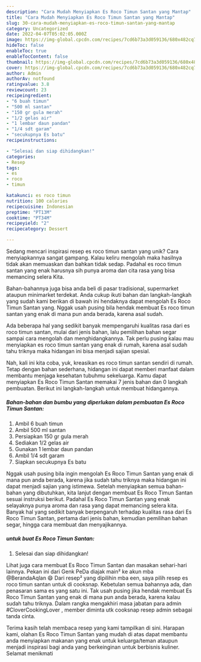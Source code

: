 ```yaml
---
description: "Cara Mudah Menyiapkan Es Roco Timun Santan yang Mantap"
title: "Cara Mudah Menyiapkan Es Roco Timun Santan yang Mantap"
slug: 30-cara-mudah-menyiapkan-es-roco-timun-santan-yang-mantap
category: Uncategorized
date: 2022-04-07T05:02:05.000Z
image: https://img-global.cpcdn.com/recipes/7cd6b73a3d059136/680x482cq70/es-roco-timun-santan-foto-resep-utama.jpg
hideToc: false
enableToc: true
enableTocContent: false
thumbnail: https://img-global.cpcdn.com/recipes/7cd6b73a3d059136/680x482cq70/es-roco-timun-santan-foto-resep-utama.jpg
cover: https://img-global.cpcdn.com/recipes/7cd6b73a3d059136/680x482cq70/es-roco-timun-santan-foto-resep-utama.jpg
author: Admin
authorAv: notfound
ratingvalue: 3.8
reviewcount: 23
recipeingredient:
- "6 buah timun"
- "500 ml santan"
- "150 gr gula merah"
- "1/2 gelas air"
- "1 lembar daun pandan"
- "1/4 sdt garam"
- "secukupnya Es batu"
recipeinstructions:

- "Selesai dan siap dihidangkan!"
categories:
- Resep
tags:
- es
- roco
- timun

katakunci: es roco timun 
nutrition: 100 calories
recipecuisine: Indonesian
preptime: "PT13M"
cooktime: "PT34M"
recipeyield: "2"
recipecategory: Dessert

---
```





Sedang mencari inspirasi resep es roco timun santan yang unik? Cara menyiapkannya sangat gampang. Kalau keliru mengolah maka hasilnya tidak akan memuaskan dan bahkan tidak sedap. Padahal es roco timun santan yang enak harusnya sih punya aroma dan cita rasa yang bisa memancing selera Kita.





Bahan-bahannya juga bisa anda beli di pasar tradisional, supermarket ataupun minimarket terdekat. Anda cukup ikuti bahan dan langkah-langkah yang sudah kami berikan di bawah ini hendaknya dapat mengolah Es Roco Timun Santan yang. Nggak usah pusing bila hendak membuat Es roco timun santan yang enak di mana pun anda berada, karena asal sudah.

Ada beberapa hal yang sedikit banyak mempengaruhi kualitas rasa dari es roco timun santan, mulai dari jenis bahan, lalu pemilihan bahan segar sampai cara mengolah dan menghidangkannya. Tak perlu pusing kalau mau menyiapkan es roco timun santan yang enak di rumah, karena asal sudah tahu triknya maka hidangan ini bisa menjadi sajian spesial.






Nah, kali ini kita coba, yuk, kreasikan es roco timun santan sendiri di rumah. Tetap dengan bahan sederhana, hidangan ini dapat memberi manfaat dalam membantu menjaga kesehatan tubuhmu sekeluarga. Kamu dapat menyiapkan Es Roco Timun Santan memakai 7 jenis bahan dan 0 langkah pembuatan. Berikut ini langkah-langkah untuk membuat hidangannya.

<!--inarticleads1-->

##### Bahan-bahan dan bumbu yang diperlukan dalam pembuatan Es Roco Timun Santan:

1. Ambil 6 buah timun
1. Ambil 500 ml santan
1. Persiapkan 150 gr gula merah
1. Sediakan 1/2 gelas air
1. Gunakan 1 lembar daun pandan
1. Ambil 1/4 sdt garam
1. Siapkan secukupnya Es batu


Nggak usah pusing bila ingin mengolah Es Roco Timun Santan yang enak di mana pun anda berada, karena jika sudah tahu triknya maka hidangan ini dapat menjadi sajian yang istimewa. Setelah menyiapkan semua bahan-bahan yang dibutuhkan, kita lanjut dengan membuat Es Roco Timun Santan sesuai instruksi berikut. Padahal Es Roco Timun Santan yang enak selayaknya punya aroma dan rasa yang dapat memancing selera kita. Banyak hal yang sedikit banyak berpengaruh terhadap kualitas rasa dari Es Roco Timun Santan, pertama dari jenis bahan, kemudian pemilihan bahan segar, hingga cara membuat dan menyajikannya. 

<!--inarticleads2-->

#####  untuk buat Es Roco Timun Santan:


1. Selesai dan siap dihidangkan!

Lihat juga cara membuat Es Roco Timun Santan dan masakan sehari-hari lainnya. Pekan ini dari Genk PeDa diajak main² ke akun mba @BerandaAqlan 😄 Dari resep² yang dipilihin mba een, saya pilih resep es roco timun santan untuk di cooksnap. Kebetulan semua bahannya ada, dan penasaran sama es yang satu ini. Tak usah pusing jika hendak membuat Es Roco Timun Santan yang enak di mana pun anda berada, karena kalau sudah tahu triknya. Dalam rangka mengakhiri masa jabatan para admin #CloverCookingLover , member diminta utk cooksnap resep admin sebagai tanda cinta. 

Terima kasih telah membaca resep yang kami tampilkan di sini. Harapan kami, olahan Es Roco Timun Santan yang mudah di atas dapat membantu anda menyiapkan makanan yang enak untuk keluarga/teman ataupun menjadi inspirasi bagi anda yang berkeinginan untuk berbisnis kuliner. Selamat menikmati
